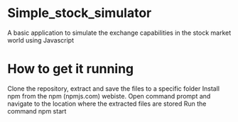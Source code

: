 # Simple_stock_simulator
A basic application to simulate the exchange capabilities in the stock market world using Javascript

# How to get it running
Clone the repository, extract and save the files to a specific folder
Install npm from the npm (npmjs.com) webiste.
Open command prompt and navigate to the location where the extracted files are stored
Run the command npm start

